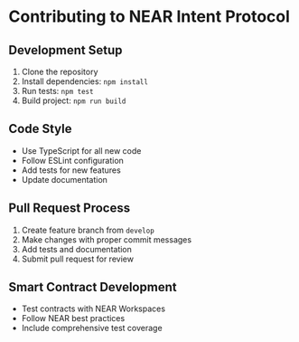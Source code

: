 # Contributing to NEAR Intent Protocol

## Development Setup

1. Clone the repository
2. Install dependencies: `npm install`
3. Run tests: `npm test`
4. Build project: `npm run build`

## Code Style

- Use TypeScript for all new code
- Follow ESLint configuration
- Add tests for new features
- Update documentation

## Pull Request Process

1. Create feature branch from `develop`
2. Make changes with proper commit messages
3. Add tests and documentation
4. Submit pull request for review

## Smart Contract Development

- Test contracts with NEAR Workspaces
- Follow NEAR best practices
- Include comprehensive test coverage
